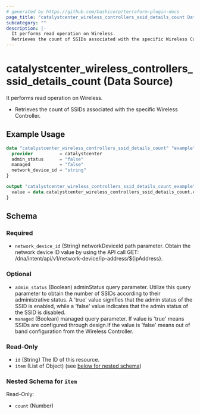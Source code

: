 ```yaml
---
# generated by https://github.com/hashicorp/terraform-plugin-docs
page_title: "catalystcenter_wireless_controllers_ssid_details_count Data Source - terraform-provider-catalystcenter"
subcategory: ""
description: |-
  It performs read operation on Wireless.
  Retrieves the count of SSIDs associated with the specific Wireless Controller.
---
```


# catalystcenter_wireless_controllers_ssid_details_count (Data Source)

It performs read operation on Wireless.

- Retrieves the count of SSIDs associated with the specific Wireless Controller.

## Example Usage

```terraform
data "catalystcenter_wireless_controllers_ssid_details_count" "example" {
  provider          = catalystcenter
  admin_status      = "false"
  managed           = "false"
  network_device_id = "string"
}

output "catalystcenter_wireless_controllers_ssid_details_count_example" {
  value = data.catalystcenter_wireless_controllers_ssid_details_count.example.item
}
```

<!-- schema generated by tfplugindocs -->
## Schema

### Required

- `network_device_id` (String) networkDeviceId path parameter. Obtain the network device ID value by using the API call GET: /dna/intent/api/v1/network-device/ip-address/${ipAddress}.

### Optional

- `admin_status` (Boolean) adminStatus query parameter. Utilize this query parameter to obtain the number of SSIDs according to their administrative status. A 'true' value signifies that the admin status of the SSID is enabled, while a 'false' value indicates that the admin status of the SSID is disabled.
- `managed` (Boolean) managed query parameter. If value is 'true' means SSIDs are configured through design.If the value is 'false' means out of band configuration from the Wireless Controller.

### Read-Only

- `id` (String) The ID of this resource.
- `item` (List of Object) (see [below for nested schema](#nestedatt--item))

<a id="nestedatt--item"></a>
### Nested Schema for `item`

Read-Only:

- `count` (Number)
